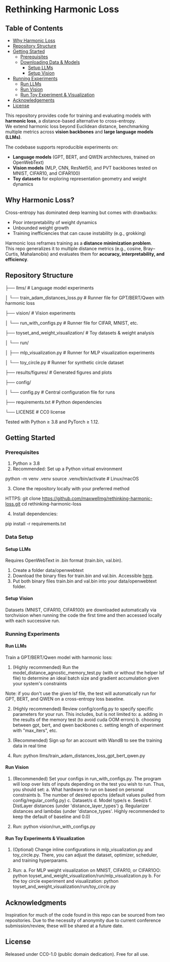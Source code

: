 # Rethinking Harmonic Loss

## Table of Contents

- [Why Harmonic Loss](#why-harmonic-loss)   
- [Repository Structure](#repository-structure)  
- [Getting Started](#getting-started)  
  - [Prerequisites](#prerequisites)  
  - [Downloading Data & Models](#downloading-data--models)  
    - [Setup LLMs](#setup-llms)
    - [Setup Vision](#setup-vision)
- [Running Experiments](#running-experiments)  
  - [Run LLMs](#run-llms)
  - [Run Vision](#run-vision)
  - [Run Toy Experiment & Visualization](#run-toy-experiments--visualization)  
- [Acknowledgements](#acknowledgements)
- [License](#license)

This repository provides code for training and evaluating models with **harmonic loss**, a distance-based alternative to cross-entropy.  
We extend harmonic loss beyond Euclidean distance, benchmarking multiple metrics across **vision backbones** and **large language models (LLMs)**.  

The codebase supports reproducible experiments on:
- **Language models** (GPT, BERT, and QWEN architectures, trained on OpenWebText)
- **Vision models** (MLP, CNN, ResNet50, and PVT backbones tested on MNIST, CIFAR10, and CIFAR100)
- **Toy datasets** for exploring representation geometry and weight dynamics

## Why Harmonic Loss?

Cross-entropy has dominated deep learning but comes with drawbacks:
- Poor interpretability of weight dynamics  
- Unbounded weight growth  
- Training inefficiencies that can cause instability (e.g., grokking)  

Harmonic loss reframes training as a **distance minimization problem**.  
This repo generalizes it to multiple distance metrics (e.g., cosine, Bray–Curtis, Mahalanobis) and evaluates them for **accuracy, interpretability, and efficiency**.

## Repository Structure

├── llms/ # Language model experiments

│ └── train_adam_distances_loss.py # Runner file for GPT/BERT/Qwen with harmonic loss

├── vision/ # Vision experiments

│ └── run_with_configs.py # Runner file for CIFAR, MNIST, etc.

├── toyset_and_weight_visualization/ # Toy datasets & weight analysis

│ └── run/

│ ├── mlp_visualization.py # Runner for MLP visualization experiments

│ └── toy_circle.py # Runner for synthetic circle dataset

├── results/figures/ # Generated figures and plots

├── config/

│ └── config.py # Central configuration file for runs

├── requirements.txt # Python dependencies

└── LICENSE # CC0 license

Tested with Python ≥ 3.8 and PyTorch ≥ 1.12.

## Getting Started

### Prerequisites

1. Python ≥ 3.8
2. Recommended: Set up a Python virtual environment

  python -m venv .venv
  source .venv/bin/activate   # Linux/macOS

3. Clone the repository locally with your preferred method

  HTTPS:
    git clone https://github.com/maxwellmg/rethinking-harmonic-loss.git
    cd rethinking-harmonic-loss

4. Install dependencies:

  pip install -r requirements.txt

### Data Setup

#### Setup LLMs

Requires OpenWebText in .bin format (train.bin, val.bin).
1. Create a folder data/openwebtext
2. Download the binary files for train.bin and val.bin. Accessible [here](https://www.dropbox.com/scl/fo/v24k2eltevgiszdfvean6/AF0j1Pu9ladYpDZbqSVKHGI?rlkey=jwa73nxrwt5bj13a6c9q0z20w&st=090g6v8w&dl=0).
3. Put both binary files train.bin and val.bin into your data/openwebtext folder. 

#### Setup Vision

Datasets (MNIST, CIFAR10, CIFAR100) are downloaded automatically via torchvision when running the code the first time and then accessed locally with each successive run.

### Running Experiments

#### Run LLMs

Train a GPT/BERT/Qwen model with harmonic loss:

1. (Highly recommended) Run the model_distance_agnostic_memory_test.py (with or without the helper lsf file) to determine an ideal batch size and gradient accumulation given your system's constraints

  Note: if you don't use the given lsf file, the test will automatically run for GPT, BERT, and QWEN on a cross-entropy loss baseline.

2. (Highly recommended) Review config/config.py to specify specific parameters for your run. This includes, but is not limited to:
  a. adding in the results of the memory test (to avoid cuda OOM errors)
  b. choosing between gpt, bert, and qwen backbones
  c. setting length of experiment with "max_iters", etc.

3. (Recommended) Sign up for an account with WandB to see the training data in real time

4. Run:
  python llms/train_adam_distances_loss_gpt_bert_qwen.py

#### Run Vision

1. (Recommended) Set your configs in run_with_configs.py. The program will loop over lists of inputs depending on the test you wish to run. Thus, you should set:
  a. What hardware to run on based on personal constraints
  b. The number of desired epochs (default values pulled from config/regular_config.py)
  c. Dataset/s
  d. Model type/s
  e. Seed/s
  f. DistLayer distances (under 'distance_layer_types')
  g. Regularizer distances and lambdas (under 'distance_types'. Highly recommended to keep the default of baseline and 0.0)

2. Run:
  python vision/run_with_configs.py

#### Run Toy Experiments & Visualization

1. (Optional) Change inline configurations in mlp_visualization.py and toy_circle.py. There, you can adjust the dataset, optimizer, scheduler, and training hyperparams.

2. Run:
  a. For MLP weight visualization on MNIST, CIFAR10, or CIFAR1OO:
    python toyset_and_weight_visualization/run/mlp_visualization.py
  b. For the toy circle experiment and visualization:
    python toyset_and_weight_visualization/run/toy_circle.py

## Acknowledgments

Inspiration for much of the code found in this repo can be sourced from two repositories. Due to the necessity of anonymity due to current conference submission/review, these will be shared at a future date.

## License

Released under CC0-1.0 (public domain dedication). Free for all use.